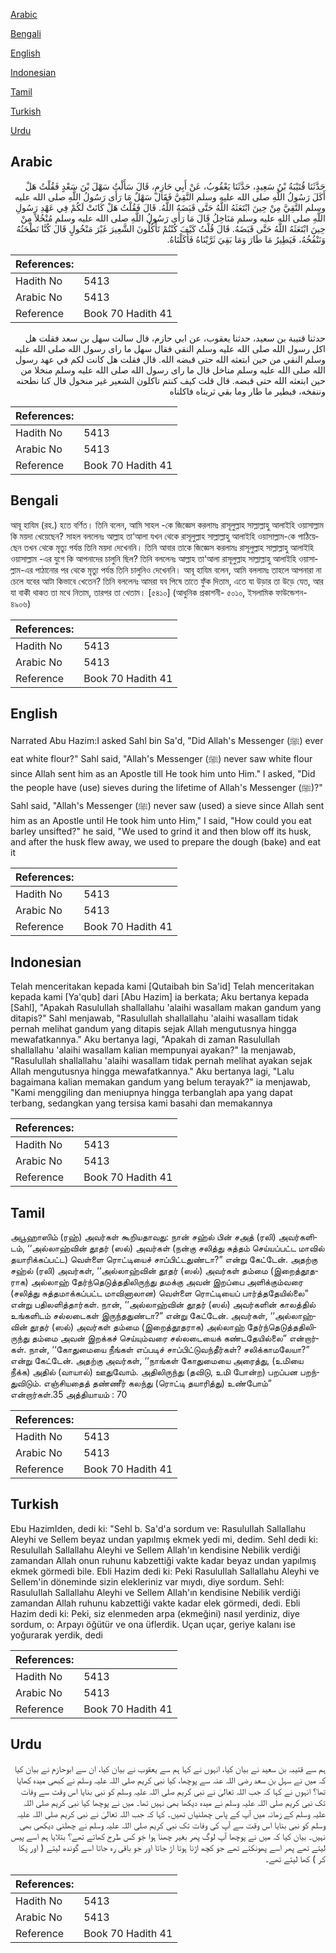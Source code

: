[Arabic](#arabic)

[Bengali](#bengali)

[English](#english)

[Indonesian](#indonesian)

[Tamil](#tamil)

[Turkish](#turkish)

[Urdu](#urdu)

## Arabic


<div dir="rtl" lang="ar" style={{fontSize:'larger',backgroundColor:'#f8f9fa',padding:20}}>
حَدَّثَنَا قُتَيْبَةُ بْنُ سَعِيدٍ، حَدَّثَنَا يَعْقُوبُ، عَنْ أَبِي حَازِمٍ، قَالَ سَأَلْتُ سَهْلَ بْنَ سَعْدٍ فَقُلْتُ هَلْ أَكَلَ رَسُولُ اللَّهِ صلى الله عليه وسلم النَّقِيَّ فَقَالَ سَهْلٌ مَا رَأَى رَسُولُ اللَّهِ صلى الله عليه وسلم النَّقِيَّ مِنْ حِينَ ابْتَعَثَهُ اللَّهُ حَتَّى قَبَضَهُ اللَّهُ‏.‏ قَالَ فَقُلْتُ هَلْ كَانَتْ لَكُمْ فِي عَهْدِ رَسُولِ اللَّهِ صلى الله عليه وسلم مَنَاخِلُ قَالَ مَا رَأَى رَسُولُ اللَّهِ صلى الله عليه وسلم مُنْخُلاً مِنْ حِينَ ابْتَعَثَهُ اللَّهُ حَتَّى قَبَضَهُ‏.‏ قَالَ قُلْتُ كَيْفَ كُنْتُمْ تَأْكُلُونَ الشَّعِيرَ غَيْرَ مَنْخُولٍ قَالَ كُنَّا نَطْحَنُهُ وَنَنْفُخُهُ، فَيَطِيرُ مَا طَارَ وَمَا بَقِيَ ثَرَّيْنَاهُ فَأَكَلْنَاهُ‏.‏
</div>
<div style={{backgroundColor:'#f8f9fa',padding:20, marginBottom: 10}}><table> <thead> <tr> <th>References:</th> <th></th> </tr> </thead> <tbody><tr><td>Hadith No</td><td>5413</td></tr><tr><td>Arabic No</td><td>5413</td></tr><tr><td>Reference</td><td>Book 70 Hadith 41</td></tr></tbody></table></div>


<div dir="rtl" lang="ar" style={{fontSize:'larger',backgroundColor:'#f8f9fa',padding:20}}>
حدثنا قتيبة بن سعيد، حدثنا يعقوب، عن ابي حازم، قال سالت سهل بن سعد فقلت هل اكل رسول الله صلى الله عليه وسلم النقي فقال سهل ما راى رسول الله صلى الله عليه وسلم النقي من حين ابتعثه الله حتى قبضه الله. قال فقلت هل كانت لكم في عهد رسول الله صلى الله عليه وسلم مناخل قال ما راى رسول الله صلى الله عليه وسلم منخلا من حين ابتعثه الله حتى قبضه. قال قلت كيف كنتم تاكلون الشعير غير منخول قال كنا نطحنه وننفخه، فيطير ما طار وما بقي ثريناه فاكلناه
</div>
<div style={{backgroundColor:'#f8f9fa',padding:20, marginBottom: 10}}><table> <thead> <tr> <th>References:</th> <th></th> </tr> </thead> <tbody><tr><td>Hadith No</td><td>5413</td></tr><tr><td>Arabic No</td><td>5413</td></tr><tr><td>Reference</td><td>Book 70 Hadith 41</td></tr></tbody></table></div>

## Bengali


<div dir="ltr" lang="bn" style={{fontSize:'larger',backgroundColor:'#f8f9fa',padding:20}}>
আবূ হাযিম (রহ.) হতে বর্ণিত। তিনি বলেন, আমি সাহল -কে জিজ্ঞেস করলামঃ রাসূলুল্লাহ সাল্লাল্লাহু আলাইহি ওয়াসাল্লাম কি ময়দা খেয়েছেন? সাহল বললেনঃ আল্লাহ তা‘আলা যখন থেকে রাসূলুল্লাহ সাল্লাল্লাহু আলাইহি ওয়াসাল্লাম-কে পাঠিয়েছেন তখন থেকে মৃত্যু পর্যন্ত তিনি ময়দা দেখেননি। তিনি আবার তাকে জিজ্ঞেস করলামঃ রাসূলুল্লাহ সাল্লাল্লাহু আলাইহি ওয়াসাল্লাম -এর যুগে কি আপনাদের চালুনি ছিল? তিনি বললেনঃ আল্লাহ তা‘আলা রাসূলুল্লাহ সাল্লাল্লাহু আলাইহি ওয়াসাল্লাম-এর পাঠানোর পর থেকে মৃত্যু পর্যন্ত তিনি চালুনিও দেখেননি। আবূ হাযিম বলেন, আমি বললামঃ তাহলে আপনারা না চেলে যবের আটা কিভাবে খেতেন? তিনি বললেনঃ আমরা যব পিষে তাতে ফুঁক দিতাম, এতে যা উড়ার তা উড়ে যেত, আর যা বাকী থাকত তা মথে নিতাম, তারপর তা খেতাম। [৫৪১০] (আধুনিক প্রকাশনী- ৫০১০, ইসলামিক ফাউন্ডেশন- ৪৯০৬)
</div>
<div style={{backgroundColor:'#f8f9fa',padding:20, marginBottom: 10}}><table> <thead> <tr> <th>References:</th> <th></th> </tr> </thead> <tbody><tr><td>Hadith No</td><td>5413</td></tr><tr><td>Arabic No</td><td>5413</td></tr><tr><td>Reference</td><td>Book 70 Hadith 41</td></tr></tbody></table></div>

## English


<div dir="ltr" lang="en" style={{fontSize:'larger',backgroundColor:'#f8f9fa',padding:20}}>
Narrated Abu Hazim:I asked Sahl bin Sa'd, "Did Allah's Messenger (ﷺ) ever eat white flour?" Sahl said, "Allah's Messenger (ﷺ) never saw white flour since Allah sent him as an Apostle till He took him unto Him." I asked, "Did the people have (use) sieves during the lifetime of Allah's Messenger (ﷺ)?" Sahl said, "Allah's Messenger (ﷺ) never saw (used) a sieve since Allah sent him as an Apostle until He took him unto Him," I said, "How could you eat barley unsifted?" he said, "We used to grind it and then blow off its husk, and after the husk flew away, we used to prepare the dough (bake) and eat it
</div>
<div style={{backgroundColor:'#f8f9fa',padding:20, marginBottom: 10}}><table> <thead> <tr> <th>References:</th> <th></th> </tr> </thead> <tbody><tr><td>Hadith No</td><td>5413</td></tr><tr><td>Arabic No</td><td>5413</td></tr><tr><td>Reference</td><td>Book 70 Hadith 41</td></tr></tbody></table></div>

## Indonesian


<div dir="ltr" lang="id" style={{fontSize:'larger',backgroundColor:'#f8f9fa',padding:20}}>
Telah menceritakan kepada kami [Qutaibah bin Sa'id] Telah menceritakan kepada kami [Ya'qub] dari [Abu Hazim] ia berkata; Aku bertanya kepada [Sahl], "Apakah Rasulullah shallallahu 'alaihi wasallam makan gandum yang ditapis?" Sahl menjawab, "Rasulullah shallallahu 'alaihi wasallam tidak pernah melihat gandum yang ditapis sejak Allah mengutusnya hingga mewafatkannya." Aku bertanya lagi, "Apakah di zaman Rasulullah shallallahu 'alaihi wasallam kalian mempunyai ayakan?" Ia menjawab, "Rasulullah shallallahu 'alaihi wasallam tidak pernah melihat ayakan sejak Allah mengutusnya hingga mewafatkannya." Aku bertanya lagi, "Lalu bagaimana kalian memakan gandum yang belum terayak?" ia menjawab, "Kami menggiling dan meniupnya hingga terbanglah apa yang dapat terbang, sedangkan yang tersisa kami basahi dan memakannya
</div>
<div style={{backgroundColor:'#f8f9fa',padding:20, marginBottom: 10}}><table> <thead> <tr> <th>References:</th> <th></th> </tr> </thead> <tbody><tr><td>Hadith No</td><td>5413</td></tr><tr><td>Arabic No</td><td>5413</td></tr><tr><td>Reference</td><td>Book 70 Hadith 41</td></tr></tbody></table></div>

## Tamil


<div dir="ltr" lang="ta" style={{fontSize:'larger',backgroundColor:'#f8f9fa',padding:20}}>
அபூஹாஸிம் (ரஹ்) அவர்கள் கூறியதாவது: நான் சஹ்ல் பின் சஅத் (ரலி) அவர்களிடம், ‘‘அல்லாஹ்வின் தூதர் (ஸல்) அவர்கள் (நன்கு சலித்து சுத்தம் செய்யப்பட்ட மாவில் தயாரிக்கப்பட்ட) வெள்ளை ரொட்டியைச் சாப்பிட்டதுண்டா?” என்று கேட்டேன். அதற்கு சஹ்ல் (ரலி) அவர்கள், ‘‘அல்லாஹ்வின் தூதர் (ஸல்) அவர்கள் தம்மை (இறைத்தூதராக) அல்லாஹ் தேர்ந்தெடுத்ததிலிருந்து தமக்கு அவன் இறப்பை அளிக்கும்வரை (சலித்து சுத்தமாக்கப்பட்ட மாவினாலான) வெள்ளை ரொட்டியைப் பார்த்ததேயில்லை” என்று பதிலளித்தார்கள். நான், ‘‘அல்லாஹ்வின் தூதர் (ஸல்) அவர்களின் காலத்தில் உங்களிடம் சல்லடைகள் இருந்ததுண்டா?” என்று கேட்டேன். அவர்கள், ‘‘அல்லாஹ்வின் தூதர் (ஸல்) அவர்கள் தம்மை (இறைத்தூதராக) அல்லாஹ் தேர்ந்தெடுத்ததிலிருந்து தம்மை அவன் இறக்கச் செய்யும்வரை சல்லடையைக் கண்டதேயில்லை” என்றார்கள். நான், ‘‘கோதுமையை நீங்கள் எப்படிச் சாப்பிட்டுவந்தீர்கள்? சலிக்காமலேயா?” என்று கேட்டேன். அதற்கு அவர்கள், ‘‘நாங்கள் கோதுமையை அரைத்து, (உமியை நீக்க) அதில் (வாயால்) ஊதுவோம். அதிலிருந்து (தவிடு, உமி போன்ற) பறப்பன பறந்துவிடும். எஞ்சியதைத் தண்ணீர் கலந்து (ரொட்டி தயாரித்து) உண்போம்” என்றார்கள்.35 அத்தியாயம் : 70
</div>
<div style={{backgroundColor:'#f8f9fa',padding:20, marginBottom: 10}}><table> <thead> <tr> <th>References:</th> <th></th> </tr> </thead> <tbody><tr><td>Hadith No</td><td>5413</td></tr><tr><td>Arabic No</td><td>5413</td></tr><tr><td>Reference</td><td>Book 70 Hadith 41</td></tr></tbody></table></div>

## Turkish


<div dir="ltr" lang="tr" style={{fontSize:'larger',backgroundColor:'#f8f9fa',padding:20}}>
Ebu HazimIden, dedi ki: "Sehl b. Sa'd'a sordum ve: RasuluIlah Sallallahu Aleyhi ve Sellem beyaz undan yapılmış ekmek yedi mi, dedim. Sehl dedi ki: Resulullah Sallallahu Aleyhi ve Sellem Allah'ın kendisine Nebilik verdiği zamandan Allah onun ruhunu kabzettiği vakte kadar beyaz undan yapılmış ekmek görmedi bile. Ebli Hazim dedi ki: Peki RasuluIlah Sallallahu Aleyhi ve Sellem'in döneminde sizin elekleriniz var mıydı, diye sordum. Sehl: RasuluIlah Sallallahu Aleyhi ve Sellem Allah'ın kendisine Nebilik verdiği zamandan Allah ruhunu kabzettiği vakte kadar elek görmedi, dedi. Ebli Hazim dedi ki: Peki, siz elenmeden arpa (ekmeğini) nasıl yerdiniz, diye sordum, o: Arpayı öğütür ve ona üflerdik. Uçan uçar, geriye kalanı ise yoğurarak yerdik, dedi
</div>
<div style={{backgroundColor:'#f8f9fa',padding:20, marginBottom: 10}}><table> <thead> <tr> <th>References:</th> <th></th> </tr> </thead> <tbody><tr><td>Hadith No</td><td>5413</td></tr><tr><td>Arabic No</td><td>5413</td></tr><tr><td>Reference</td><td>Book 70 Hadith 41</td></tr></tbody></table></div>

## Urdu


<div dir="rtl" lang="ur" style={{fontSize:'larger',backgroundColor:'#f8f9fa',padding:20}}>
ہم سے قتیبہ بن سعید نے بیان کیا، انہوں نے کہا ہم سے یعقوب نے بیان کیا، ان سے ابوحازم نے بیان کیا کہ میں نے سہل بن سعد رضی اللہ عنہ سے پوچھا، کیا نبی کریم صلی اللہ علیہ وسلم نے کبھی میدہ کھایا تھا؟ انہوں نے کہا کہ جب اللہ تعالیٰ نے نبی کریم صلی اللہ علیہ وسلم کو نبی بنایا اس وقت سے وفات تک نبی کریم صلی اللہ علیہ وسلم نے میدہ دیکھا بھی نہیں تھا۔ میں نے پوچھا کیا نبی کریم صلی اللہ علیہ وسلم کے زمانہ میں آپ کے پاس چھلنیاں تھیں۔ کہا کہ جب اللہ تعالیٰ نے نبی کریم صلی اللہ علیہ وسلم کو نبی بنایا اس وقت سے آپ کی وفات تک نبی کریم صلی اللہ علیہ وسلم نے چھلنی دیکھی بھی نہیں۔ بیان کیا کہ میں نے پوچھا آپ لوگ پھر بغیر چھنا ہوا جَو کس طرح کھاتے تھے؟ بتلایا ہم اسے پیس لیتے تھے پھر اسے پھونکتے تھے جو کچھ اڑنا ہوتا اڑ جاتا اور جو باقی رہ جاتا اسے گوندھ لیتے ( اور پکا کر ) کھا لیتے تھے۔
</div>
<div style={{backgroundColor:'#f8f9fa',padding:20, marginBottom: 10}}><table> <thead> <tr> <th>References:</th> <th></th> </tr> </thead> <tbody><tr><td>Hadith No</td><td>5413</td></tr><tr><td>Arabic No</td><td>5413</td></tr><tr><td>Reference</td><td>Book 70 Hadith 41</td></tr></tbody></table></div>